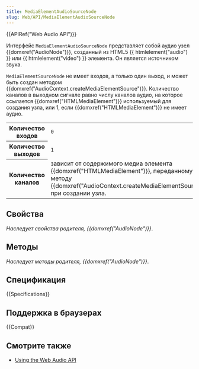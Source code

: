 ```yaml
---
title: MediaElementAudioSourceNode
slug: Web/API/MediaElementAudioSourceNode
---
```


{{APIRef("Web Audio API")}}

Интерфейс `MediaElementAudioSourceNode` представляет собой аудио узел {{domxref("AudioNode")}}, созданный из HTML5 {{ htmlelement("audio") }} или {{ htmlelement("video") }} элемента. Он является источником звука.

`MediaElementSourceNode` не имеет входов, а только один выход, и может быть создан методом {{domxref("AudioContext.createMediaElementSource")}}. Количество каналов в выходном сигнале равно числу каналов аудио, на которое ссылается {{domxref("HTMLMediaElement")}} используемый для создания узла, или 1, если {{domxref("HTMLMediaElement")}} не имеет аудио.

<table class="properties">
  <tbody>
    <tr>
      <th scope="row">Количество входов</th>
      <td><code>0</code></td>
    </tr>
    <tr>
      <th scope="row">Количество выходов</th>
      <td><code>1</code></td>
    </tr>
    <tr>
      <th scope="row">Количество каналов</th>
      <td>
        зависит от содержимого медиа элемента
        {{domxref("HTMLMediaElement")}}, переданному методу
        {{domxref("AudioContext.createMediaElementSource")}} при
        создании узла.
      </td>
    </tr>
  </tbody>
</table>

## Свойства

_Наследует свойства родителя,_ _{{domxref("AudioNode")}}_.

## Методы

_Наследует методы родителя,_ _{{domxref("AudioNode")}}_.

## Спецификация

{{Specifications}}

## Поддержка в браузерах

{{Compat}}

## Смотрите также

- [Using the Web Audio API](/ru/docs/Web/API/Web_Audio_API/Using_Web_Audio_API)
